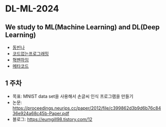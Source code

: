 # DL-ML-2024

## We study to ML(Machine Learning) and DL(Deep Learning)
- [동빈나](https://www.youtube.com/@dongbinna)
- [코드없는프로그래밍](https://www.youtube.com/@user-pw9fm4gc7e)
- [혁펜하임](https://www.youtube.com/@hyukppen)
- [메타코드](https://www.youtube.com/@mcodeM)

## 1 주차
- 목표: MNIST data set을 사용해서 손글씨 인식 프로그램을 만들기
- 논문: https://proceedings.neurips.cc/paper/2012/file/c399862d3b9d6b76c8436e924a68c45b-Paper.pdf
- 블로그: https://eumgill98.tistory.com/12
